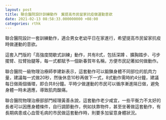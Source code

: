 ```yaml
---
layout: post
title: 聯合醫院設計訓練動作　冀提高市民留家抗疫做運動意欲
date: 2021-02-13 08:58:33.000000000 +08:00
categories: rthk
---
```


聯合醫院設計一套訓練動作，適合男女老幼平日在家進行，希望提高市民留家抗疫時做運動的意欲。

這套入門版的「高強度間歇式訓練」動作，共有8式，包括深蹲 、擴胸踏步、弓步擺臂、拉臂抬腿等，每一式都賦予一個新春賀年名稱，方便市民記著如何做動作。

聯合醫院一級物理治療師李建新表示，這套動作可以鍛鍊身體不同部位的肌肉力量，建議每一式做20秒，然後休息10秒再做下一式，8式動作需時約4分鐘，建議每日做兩個循環，即合共8分鐘。平時少做運動的市民可以循序漸進隔日做，避免身體一時未適應，導致肌肉酸痛。

聯合醫院物理治療部部門經理黃善永說，這套動作老少咸宜，一些平衡力不太好的長者可以因應身體條件，自行調節動作，例如扶靠物件，甚至坐著做這套動作，有長期病患或心血管毛病的市民做這套動作時，則要多加留意身體狀況。
